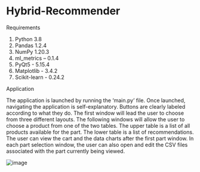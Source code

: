 # Hybrid-Recommender

Requirements

1. Python 3.8 
2. Pandas 1.2.4 
3. NumPy 1.20.3
4. ml_metrics – 0.1.4
5. PyQt5 - 5.15.4
6. Matplotlib - 3.4.2
7. Scikit-learn - 0.24.2


Application

The application is launched by running the ‘main.py’ file. Once launched, navigating the application is self-explanatory. Buttons are clearly labeled according to what they do. The first window will lead the user to choose from three different layouts. The following windows will allow the user to choose a product from one of the two tables. The upper table is a list of all products available for the part. The lower table is a list of recommendations. The user can view the cart and the data charts after the first part window. In each part selection window, the user can also open and edit the CSV files associated with the part currently being viewed. 

![image](https://github.com/AudreyGH/Hybrid-Recommender-System/assets/86178038/c0af0293-dd75-4c0a-8323-7a22b5498e78)
